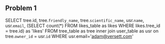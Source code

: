 ## Problem 1
SELECT 
	tree.id, 
	tree.`friendly_name`, 
	tree.`scientific_name`, 
	usr.`name`, 
	usr.`email`,
	(SELECT count(*) FROM likes_table as likes	 WHERE likes.tree_id = tree.id) as 'likes'
FROM tree_table as tree inner join user_table as usr on tree.`owner_id` = usr.`id`
WHERE usr.email='adam@versett.com'
